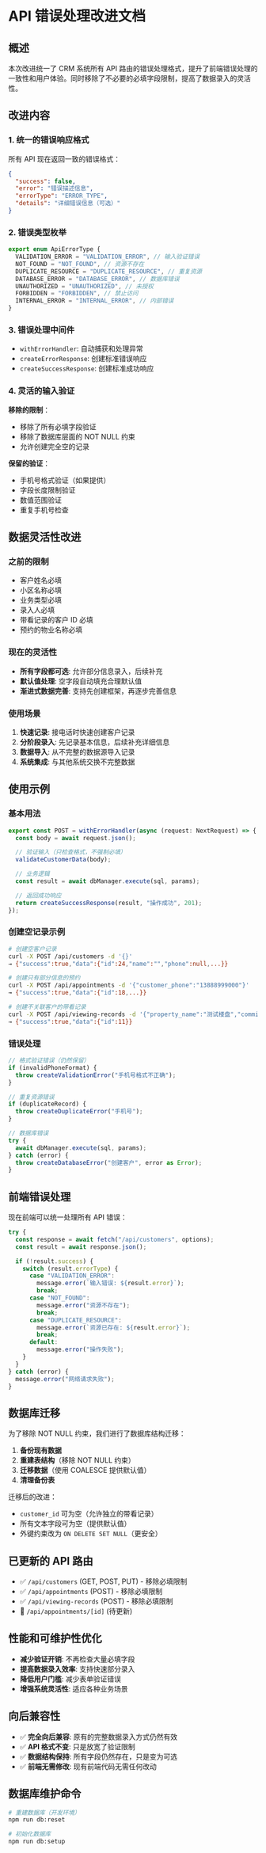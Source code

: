 # API 错误处理改进文档

## 概述

本次改进统一了 CRM 系统所有 API 路由的错误处理格式，提升了前端错误处理的一致性和用户体验。同时移除了不必要的必填字段限制，提高了数据录入的灵活性。

## 改进内容

### 1. 统一的错误响应格式

所有 API 现在返回一致的错误格式：

```json
{
  "success": false,
  "error": "错误描述信息",
  "errorType": "ERROR_TYPE",
  "details": "详细错误信息（可选）"
}
```

### 2. 错误类型枚举

```typescript
export enum ApiErrorType {
  VALIDATION_ERROR = "VALIDATION_ERROR", // 输入验证错误
  NOT_FOUND = "NOT_FOUND", // 资源不存在
  DUPLICATE_RESOURCE = "DUPLICATE_RESOURCE", // 重复资源
  DATABASE_ERROR = "DATABASE_ERROR", // 数据库错误
  UNAUTHORIZED = "UNAUTHORIZED", // 未授权
  FORBIDDEN = "FORBIDDEN", // 禁止访问
  INTERNAL_ERROR = "INTERNAL_ERROR", // 内部错误
}
```

### 3. 错误处理中间件

- `withErrorHandler`: 自动捕获和处理异常
- `createErrorResponse`: 创建标准错误响应
- `createSuccessResponse`: 创建标准成功响应

### 4. 灵活的输入验证

**移除的限制**：

- 移除了所有必填字段验证
- 移除了数据库层面的 NOT NULL 约束
- 允许创建完全空的记录

**保留的验证**：

- 手机号格式验证（如果提供）
- 字段长度限制验证
- 数值范围验证
- 重复手机号检查

## 数据灵活性改进

### 之前的限制

- 客户姓名必填
- 小区名称必填
- 业务类型必填
- 录入人必填
- 带看记录的客户 ID 必填
- 预约的物业名称必填

### 现在的灵活性

- **所有字段都可选**: 允许部分信息录入，后续补充
- **默认值处理**: 空字段自动填充合理默认值
- **渐进式数据完善**: 支持先创建框架，再逐步完善信息

### 使用场景

1. **快速记录**: 接电话时快速创建客户记录
2. **分阶段录入**: 先记录基本信息，后续补充详细信息
3. **数据导入**: 从不完整的数据源导入记录
4. **系统集成**: 与其他系统交换不完整数据

## 使用示例

### 基本用法

```typescript
export const POST = withErrorHandler(async (request: NextRequest) => {
  const body = await request.json();

  // 验证输入（只检查格式，不强制必填）
  validateCustomerData(body);

  // 业务逻辑
  const result = await dbManager.execute(sql, params);

  // 返回成功响应
  return createSuccessResponse(result, "操作成功", 201);
});
```

### 创建空记录示例

```bash
# 创建空客户记录
curl -X POST /api/customers -d '{}'
→ {"success":true,"data":{"id":24,"name":"","phone":null,...}}

# 创建只有部分信息的预约
curl -X POST /api/appointments -d '{"customer_phone":"13888999000"}'
→ {"success":true,"data":{"id":18,...}}

# 创建不关联客户的带看记录
curl -X POST /api/viewing-records -d '{"property_name":"测试楼盘","commission":500}'
→ {"success":true,"data":{"id":11}}
```

### 错误处理

```typescript
// 格式验证错误（仍然保留）
if (invalidPhoneFormat) {
  throw createValidationError("手机号格式不正确");
}

// 重复资源错误
if (duplicateRecord) {
  throw createDuplicateError("手机号");
}

// 数据库错误
try {
  await dbManager.execute(sql, params);
} catch (error) {
  throw createDatabaseError("创建客户", error as Error);
}
```

## 前端错误处理

现在前端可以统一处理所有 API 错误：

```typescript
try {
  const response = await fetch("/api/customers", options);
  const result = await response.json();

  if (!result.success) {
    switch (result.errorType) {
      case "VALIDATION_ERROR":
        message.error(`输入错误: ${result.error}`);
        break;
      case "NOT_FOUND":
        message.error("资源不存在");
        break;
      case "DUPLICATE_RESOURCE":
        message.error(`资源已存在: ${result.error}`);
        break;
      default:
        message.error("操作失败");
    }
  }
} catch (error) {
  message.error("网络请求失败");
}
```

## 数据库迁移

为了移除 NOT NULL 约束，我们进行了数据库结构迁移：

1. **备份现有数据**
2. **重建表结构**（移除 NOT NULL 约束）
3. **迁移数据**（使用 COALESCE 提供默认值）
4. **清理备份表**

迁移后的改进：

- `customer_id` 可为空（允许独立的带看记录）
- 所有文本字段可为空（提供默认值）
- 外键约束改为 `ON DELETE SET NULL`（更安全）

## 已更新的 API 路由

- ✅ `/api/customers` (GET, POST, PUT) - 移除必填限制
- ✅ `/api/appointments` (POST) - 移除必填限制
- ✅ `/api/viewing-records` (POST) - 移除必填限制
- 🔄 `/api/appointments/[id]` (待更新)

## 性能和可维护性优化

- **减少验证开销**: 不再检查大量必填字段
- **提高数据录入效率**: 支持快速部分录入
- **降低用户门槛**: 减少表单验证错误
- **增强系统灵活性**: 适应各种业务场景

## 向后兼容性

- ✅ **完全向后兼容**: 原有的完整数据录入方式仍然有效
- ✅ **API 格式不变**: 只是放宽了验证限制
- ✅ **数据结构保持**: 所有字段仍然存在，只是变为可选
- ✅ **前端无需修改**: 现有前端代码无需任何改动

## 数据库维护命令

```bash
# 重建数据库（开发环境）
npm run db:reset

# 初始化数据库
npm run db:setup
```
